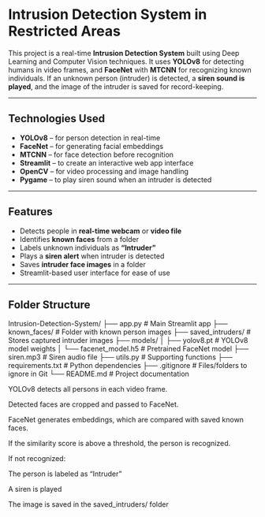 #  Intrusion Detection System in Restricted Areas

This project is a real-time **Intrusion Detection System** built using Deep Learning and Computer Vision techniques. It uses **YOLOv8** for detecting humans in video frames, and **FaceNet** with **MTCNN** for recognizing known individuals. If an unknown person (intruder) is detected, a **siren sound is played**, and the image of the intruder is saved for record-keeping.

---

##  Technologies Used

- **YOLOv8** – for person detection in real-time
- **FaceNet** – for generating facial embeddings
- **MTCNN** – for face detection before recognition
- **Streamlit** – to create an interactive web app interface
- **OpenCV** – for video processing and image handling
- **Pygame** – to play siren sound when an intruder is detected

---

## Features

- Detects people in **real-time webcam** or **video file**
- Identifies **known faces** from a folder
- Labels unknown individuals as **“Intruder”**
- Plays a **siren alert** when intruder is detected
- Saves **intruder face images** in a folder
- Streamlit-based user interface for ease of use

---

## Folder Structure


Intrusion-Detection-System/
├── app.py # Main Streamlit app
├── known_faces/ # Folder with known person images
├── saved_intruders/ # Stores captured intruder images
├── models/
│ ├── yolov8.pt # YOLOv8 model weights
│ └── facenet_model.h5 # Pretrained FaceNet model
├── siren.mp3 # Siren audio file
├── utils.py # Supporting functions
├── requirements.txt # Python dependencies
├── .gitignore # Files/folders to ignore in Git
└── README.md # Project documentation

YOLOv8 detects all persons in each video frame.

Detected faces are cropped and passed to FaceNet.

FaceNet generates embeddings, which are compared with saved known faces.

If the similarity score is above a threshold, the person is recognized.

If not recognized:

The person is labeled as “Intruder”

A siren is played

The image is saved in the saved_intruders/ folder
